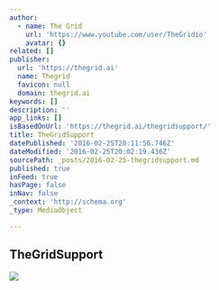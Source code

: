 ```yaml
---
author:
  - name: The Grid
    url: 'https://www.youtube.com/user/TheGridio'
    avatar: {}
related: []
publisher:
  url: 'https://thegrid.ai'
  name: Thegrid
  favicon: null
  domain: thegrid.ai
keywords: []
description: ''
app_links: []
isBasedOnUrl: 'https://thegrid.ai/thegridsupport/'
title: TheGridSupport
datePublished: '2016-02-25T20:11:56.746Z'
dateModified: '2016-02-25T20:02:19.436Z'
sourcePath: _posts/2016-02-25-thegridsupport.md
published: true
inFeed: true
hasPage: false
inNav: false
_context: 'http://schema.org'
_type: MediaObject

---
```

<article style=""><h1>TheGridSupport</h1><img src="https://s3-us-west-2.amazonaws.com/the-grid-img/p/51d0f48a46af6ef30468726a870a9acca3029609.jpg" /></article>